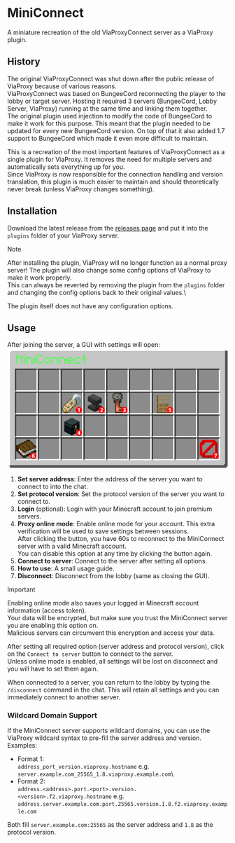 # MiniConnect
A miniature recreation of the old ViaProxyConnect server as a ViaProxy plugin.

## History
The original ViaProxyConnect was shut down after the public release of ViaProxy because of various reasons.\
ViaProxyConnect was based on BungeeCord reconnecting the player to the lobby or target server.
Hosting it required 3 servers (BungeeCord, Lobby Server, ViaProxy) running at the same time and linking them together.\
The original plugin used injection to modify the code of BungeeCord to make it work for this purpose.
This meant that the plugin needed to be updated for every new BungeeCord version.
On top of that it also added 1.7 support to BungeeCord which made it even more difficult to maintain.

This is a recreation of the most important features of ViaProxyConnect as a single plugin for ViaProxy.
It removes the need for multiple servers and automatically sets everything up for you.\
Since ViaProxy is now responsible for the connection handling and version translation, this plugin is much easier to maintain and should theoretically never break (unless ViaProxy changes something).

## Installation
Download the latest release from the [releases page](https://github.com/ViaVersionAddons/MiniConnect/releases) and put it into the `plugins` folder of your ViaProxy server.
> [!NOTE]
> After installing the plugin, ViaProxy will no longer function as a normal proxy server! The plugin will also change some config options of ViaProxy to make it work properly.\
> This can always be reverted by removing the plugin from the `plugins` folder and changing the config options back to their original values.\

The plugin itself does not have any configuration options.

## Usage
After joining the server, a GUI with settings will open:\
![alt text](images/mainui.png)
1. **Set server address**: Enter the address of the server you want to connect to into the chat.
2. **Set protocol version**: Set the protocol version of the server you want to connect to.
3. **Login** (optional): Login with your Minecraft account to join premium servers.
4. **Proxy online mode**: Enable online mode for your account. This extra verification will be used to save settings between sessions.\
   After clicking the button, you have 60s to reconnect to the MiniConnect server with a valid Minecraft account.\
   You can disable this option at any time by clicking the button again.
5. **Connect to server**: Connect to the server after setting all options.
6. **How to use**: A small usage guide.
7. **Disconnect**: Disconnect from the lobby (same as closing the GUI).

> [!IMPORTANT]
> Enabling online mode also saves your logged in Minecraft account information (access token).\
> Your data will be encrypted, but make sure you trust the MiniConnect server you are enabling this option on.\
> Malicious servers can circumvent this encryption and access your data.

After setting all required option (server address and protocol version), click on the `Connect to server` button to connect to the server.\
Unless online mode is enabled, all settings will be lost on disconnect and you will have to set them again.

When connected to a server, you can return to the lobby by typing the `/disconnect` command in the chat.
This will retain all settings and you can immediately connect to another server.

### Wildcard Domain Support
If the MiniConnect server supports wildcard domains, you can use the ViaProxy wildcard syntax to pre-fill the server address and version.\
Examples:
- Format 1:\
  `address_port_version.viaproxy.hostname` e.g. `server.example.com_25565_1.8.viaproxy.example.com`\
- Format 2:\
  `address.<address>.port.<port>.version.<version>.f2.viaproxy.hostname` e.g. `address.server.example.com.port.25565.version.1.8.f2.viaproxy.example.com`

Both fill `server.example.com:25565` as the server address and `1.8` as the protocol version.
